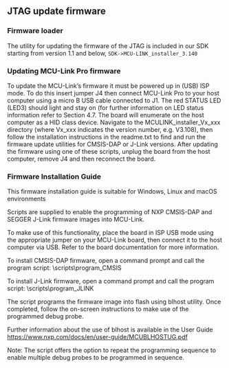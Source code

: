 ## JTAG update firmware


### Firmware loader
The utility for updating the firmware of the JTAG is included in our SDK starting from version 1.1 and below, `SDK->MCU-LINK_installer_3.140`

### Updating MCU-Link Pro firmware
To update the MCU-Link’s firmware it must be powered up in (USB) ISP mode. To do
this insert jumper J4 then connect MCU-Link Pro to your host computer using a micro B
USB cable connected to J1. The red STATUS LED (LED3) should light and stay on (for
further information on LED status information refer to Section 4.7. The board will
enumerate on the host computer as a HID class device. Navigate to the MCULINK_installer_Vx_xxx directory (where Vx_xxx indicates the version number, e.g.
V3.108), then follow the installation instructions in the readme.txt to find and run the
firmware update utilities for CMSIS-DAP or J-Link versions. After updating the firmware
using one of these scripts, unplug the board from the host computer, remove J4 and
then reconnect the board.
 
###  Firmware Installation Guide

This firmware installation guide is suitable for Windows, Linux and macOS environments

Scripts are supplied to enable the programming of NXP CMSIS-DAP and SEGGER J-Link firmware
images into MCU-Link.

To make use of this functionality, place the board in ISP USB mode using the
appropriate jumper on your MCU-Link board, then connect it to the host computer via USB.
Refer to the board documentation for more information.

To install CMSIS-DAP firmware, open a command prompt and call the program script:
    <Install Dir>\scripts\program_CMSIS

To install J-Link firmware, open a command prompt and call the program script:
    <Install Dir>\scripts\program_JLINK

The script programs the firmware image into flash using blhost utility.
Once completed, follow the on-screen instructions to make use of the programmed debug probe.

Further information about the use of blhost is available in the User Guide
https://www.nxp.com/docs/en/user-guide/MCUBLHOSTUG.pdf

Note:
    The script offers the option to repeat the programming sequence to enable
    multiple debug probes to be programmed in sequence.
